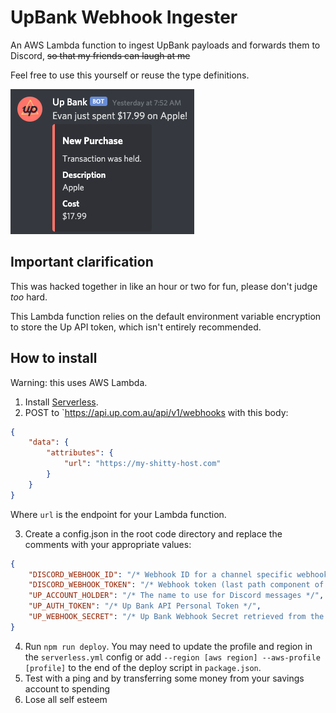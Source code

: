 # UpBank Webhook Ingester

An AWS Lambda function to ingest UpBank payloads and forwards them to Discord, ~~so that my friends can laugh at me~~

Feel free to use this yourself or reuse the type definitions.

![A screenshot of the bot in action in Discord](docs/screenshot.png)

## Important clarification

This was hacked together in like an hour or two for fun, please don't judge _too_ hard.

This Lambda function relies on the default environment variable encryption to store the Up API token, which isn't entirely recommended.

## How to install

Warning: this uses AWS Lambda.

1. Install [Serverless](https://www.serverless.com/framework/docs/getting-started/).
2. POST to `https://api.up.com.au/api/v1/webhooks with this body:
```json
{
	"data": {
		"attributes": {
			"url": "https://my-shitty-host.com"
		}
	}
}
```
Where `url` is the endpoint for your Lambda function.

3. Create a config.json in the root code directory and replace the comments with your appropriate values:

```json
{
    "DISCORD_WEBHOOK_ID": "/* Webhook ID for a channel specific webhook (second-last path component of the webhook URL) */",
    "DISCORD_WEBHOOK_TOKEN": "/* Webhook token (last path component of the webhook URL) */",
    "UP_ACCOUNT_HOLDER": "/* The name to use for Discord messages */",
    "UP_AUTH_TOKEN": "/* Up Bank API Personal Token */",
    "UP_WEBHOOK_SECRET": "/* Up Bank Webhook Secret retrieved from the API upon webhook creation */"
}
```
4. Run `npm run deploy`. You may need to update the profile and region in the `serverless.yml` config or add `--region [aws region] --aws-profile [profile]` to the end of the deploy script in `package.json`.
5. Test with a ping and by transferring some money from your savings account to spending
6. Lose all self esteem
